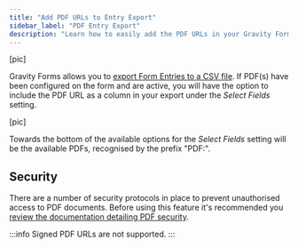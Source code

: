 ```yaml
---
title: "Add PDF URLs to Entry Export"
sidebar_label: "PDF Entry Export"
description: "Learn how to easily add the PDF URLs in your Gravity Forms Entry Exports."
---
```


[pic]

Gravity Forms allows you to [export Form Entries to a CSV file](https://docs.gravityforms.com/exporting-form-entries/). If PDF(s) have been configured on the form and are active, you will have the option to include the PDF URL as a column in your export under the _Select Fields_ setting.

[pic]

Towards the bottom of the available options for the _Select Fields_ setting will be the available PDFs, recognised by the prefix "PDF:".

## Security

There are a number of security protocols in place to prevent unauthorised access to PDF documents. Before using this feature it's recommended you [review the documentation detailing PDF security](pdf-security.md). 

:::info
Signed PDF URLs are not supported.
:::